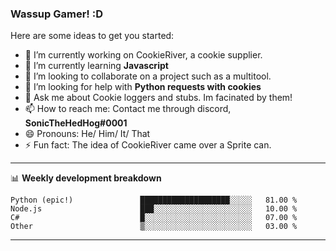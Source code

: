 ### Wassup Gamer! :D

<!--START_SECTION:waka-->

Here are some ideas to get you started:

- 🔭 I’m currently working on CookieRiver, a cookie supplier.
- 🌱 I’m currently learning **Javascript**
- 👯 I’m looking to collaborate on a project such as a multitool.
- 🤔 I’m looking for help with **Python requests with cookies**
- 💬 Ask me about Cookie loggers and stubs. Im facinated by them!
- 📫 How to reach me: Contact me through discord, **SonicTheHedHog#0001**
- 😄 Pronouns: He/ Him/ It/ That
- ⚡ Fun fact: The idea of CookieRiver came over a Sprite can.

-------

📊 **Weekly development breakdown**
```text
Python (epic!)               ████████████████████░░░░░   81.00 % 
Node.js                      ███░░░░░░░░░░░░░░░░░░░░░░   10.00 % 
C#                           █░░░░░░░░░░░░░░░░░░░░░░░░   07.00 % 
Other                        ▒░░░░░░░░░░░░░░░░░░░░░░░░   03.00 % 
```
<!--END_SECTION:waka-->

-------
